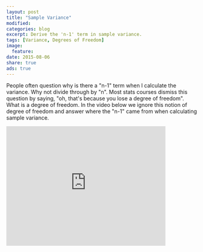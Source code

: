 ```yaml
---
layout: post
title: "Sample Variance"
modified:
categories: blog
excerpt: Derive the 'n-1' term in sample variance.
tags: [Variance, Degrees of Freedom]
image:
  feature:
date: 2015-08-06
share: true
ads: true
---
```


People often question why is there a "n-1" term when I calculate the variance. Why not divide through by "n". Most stats courses dismiss this question by saying, "oh, that's because you lose a degree of freedom". What is a degree of freedom. In the video below we ignore this notion of degree of freedom and answer where the "n-1" came from when calculating sample variance.

<iframe width="420" height="315" src="https://www.youtube.com/embed/xG8DK45H-5U" frameborder="0" allowfullscreen></iframe>
